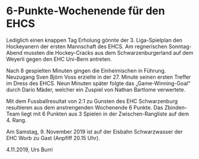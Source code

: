 # 6-Punkte-Wochenende für den EHCS

Lediglich einen knappen Tag Erholung gönnte der 3. Liga-Spielplan den Hockeyanern der ersten Mannschaft des EHCS. Am regnerischen Sonntag-Abend mussten die Hockey-Cracks aus dem Schwarzenburgerland auf dem Weyerli gegen den EHC Uni-Bern antreten.

Nach 8 gespielten Minuten gingen die Einheimischen in Führung. Neuzugang Sven Björn Voss erzielte in der 27. Minute seinen ersten Treffer im Dress des EHCS. Neun Minuten später folgte das „Game-Winning-Goal“ durch Dario Mäder, welcher ein Zuspiel von Nathan Bartlome verwertete.

Mit dem Fussballresultat von 2:1 zu Gunsten des EHC Schwarzenburg resultieren aus dem anstrengenden Wochenende 6 Punkte. Das Zbinden-Team liegt mit 6 Punkten aus 3 Spielen in der Zwischen-Rangliste auf dem 4. Rang.

Am Samstag, 9. November 2019 ist auf der Eisbahn Schwarzwasser der EHC Worb zu Gast (Anpfiff 20.15 Uhr).

4.11.2019, Urs Burri
